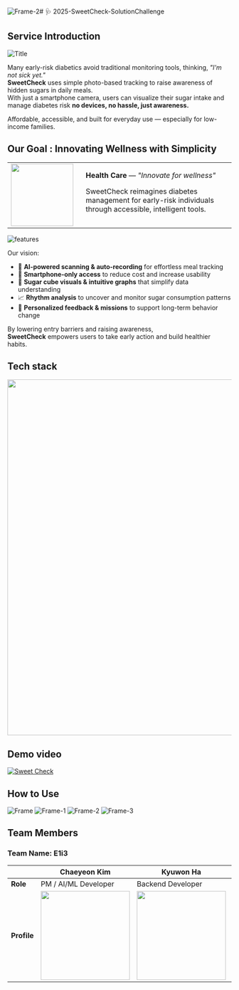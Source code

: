 ![Frame-2](https://github.com/user-attachments/assets/0845f515-b0ab-4d48-9ba2-a2de897d13d4)# 🩺 2025-SweetCheck-SolutionChallenge
## Service Introduction
![Title](https://github.com/user-attachments/assets/2735d3b3-d210-41cc-b7e6-aca1db0155b6)


Many early-risk diabetics avoid traditional monitoring tools, thinking, *"I'm not sick yet."*  
**SweetCheck** uses simple photo-based tracking to raise awareness of hidden sugars in daily meals.  
With just a smartphone camera, users can visualize their sugar intake and manage diabetes risk 
**no devices, no hassle, just awareness.**

Affordable, accessible, and built for everyday use — especially for low-income families.
<br>
## Our Goal : Innovating Wellness with Simplicity
<table>
  <tr>
    <td style="width: 150px;">
      <img src="https://github.com/user-attachments/assets/07140e02-6772-4801-bd95-a1116df76cc9" width="140"/>
    </td>
    <td style="vertical-align: top; padding-left: 10px;">
      <p><strong>Health Care</strong> — <em>"Innovate for wellness"</em></p>
      <p>
        SweetCheck reimagines diabetes management for early-risk individuals  
        through accessible, intelligent tools.
      </p>
    </td>
  </tr>
</table>

   ![features](https://github.com/user-attachments/assets/29b23070-cd5f-4aa9-a5bc-20ac1919eefe)

   
Our vision:

- 🤖 **AI-powered scanning & auto-recording** for effortless meal tracking  
- 📱 **Smartphone-only access** to reduce cost and increase usability  
- 🍬 **Sugar cube visuals & intuitive graphs** that simplify data understanding  
- 📈 **Rhythm analysis** to uncover and monitor sugar consumption patterns  
- 🧭 **Personalized feedback & missions** to support long-term behavior change  

By lowering entry barriers and raising awareness,    
**SweetCheck** empowers users to take early action and build healthier habits.

## Tech stack
<img src="https://github.com/user-attachments/assets/2fe12ffd-49f9-4701-9080-888a0dc57ff2" width="800">


## Demo video
[![Sweet Check](https://github.com/user-attachments/assets/2969691d-b48e-4826-a01b-80aac39f5cff)](https://www.youtube.com/watch?v=BZFesPNiX5U)

## How to Use
![Frame](https://github.com/user-attachments/assets/87e1b4d4-328c-4f31-8ebd-856553f08371)
![Frame-1](https://github.com/user-attachments/assets/effac155-e73a-4a49-a5dd-645d6d2295fe)
![Frame-2](https://github.com/user-attachments/assets/75f96af8-dd90-4ad5-9cb0-51dbf2b07073)
![Frame-3](https://github.com/user-attachments/assets/e36d5708-2094-41de-97e3-4ccb00af8c9d)


## Team Members
### **Team Name: E1i3**
|                | Chaeyeon Kim                               | Kyuwon Ha          | Sohyun Park        | Jieun Lee          |
|----------------|---------------------------------------------|---------------------|---------------------|---------------------|
| **Role**       | PM / AI/ML Developer                        | Backend Developer   | Frontend Developer  | UI/UX Designer      |
| **Profile**    | <img src="https://github.com/user-attachments/assets/1b405a16-0ac9-4d6a-92e9-a196e61303e5" width="200"/> |     <img src ="https://github.com/user-attachments/assets/74f48c3a-55be-45ab-811e-807d969d086e" width="200"/>| <img src = "https://github.com/user-attachments/assets/d2777386-47bb-4bab-8a81-faeed6969378" width="200"/>| <img src="https://github.com/user-attachments/assets/e99986fa-52f5-4478-b412-c67edfb22fbb" width="200"/>|
